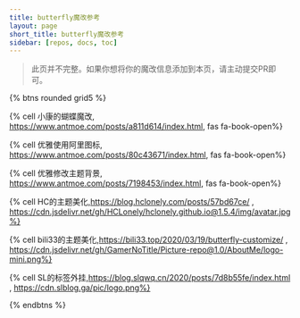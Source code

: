 ```yaml
---
title: butterfly魔改参考
layout: page
short_title: butterfly魔改参考
sidebar: [repos, docs, toc]
---
```


> 此页并不完整。如果你想将你的魔改信息添加到本页，请主动提交PR即可。

{% btns rounded grid5 %}

{% cell 小康的蝴蝶魔改, https://www.antmoe.com/posts/a811d614/index.html, fas fa-book-open%}

{% cell 优雅使用阿里图标, https://www.antmoe.com/posts/80c43671/index.html, fas fa-book-open%}

{% cell 优雅修改主题背景, https://www.antmoe.com/posts/7198453/index.html, fas fa-book-open%}

{% cell HC的主题美化,https://blog.hclonely.com/posts/57bd67ce/ , https://cdn.jsdelivr.net/gh/HCLonely/hclonely.github.io@1.5.4/img/avatar.jpg%}

{% cell bili33的主题美化,https://bili33.top/2020/03/19/butterfly-customize/ , https://cdn.jsdelivr.net/gh/GamerNoTitle/Picture-repo@1.0/AboutMe/logo-mini.png%}

{% cell SL的标签外挂,https://blog.slqwq.cn/2020/posts/7d8b55fe/index.html , https://cdn.slblog.ga/pic/logo.png%}

{% endbtns %}